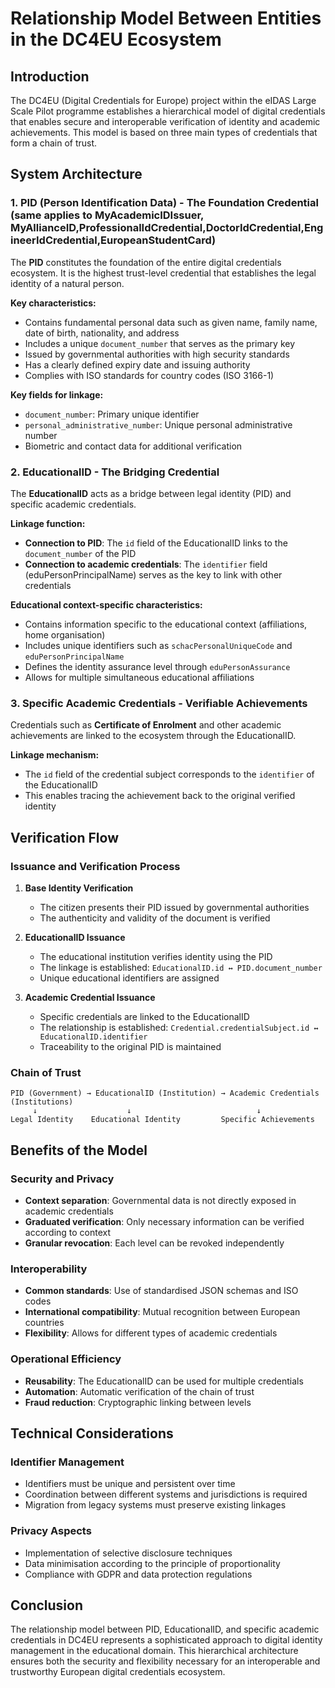 # Relationship Model Between Entities in the DC4EU Ecosystem

## Introduction

The DC4EU (Digital Credentials for Europe) project within the eIDAS Large Scale Pilot programme establishes a hierarchical model of digital credentials that enables secure and interoperable verification of identity and academic achievements. This model is based on three main types of credentials that form a chain of trust.

## System Architecture

### 1. PID (Person Identification Data) - The Foundation Credential (same applies to MyAcademicIDIssuer, MyAllianceID,ProfessionalIdCredential,DoctorIdCredential,EngineerIdCredential,EuropeanStudentCard)

The **PID** constitutes the foundation of the entire digital credentials ecosystem. It is the highest trust-level credential that establishes the legal identity of a natural person.

**Key characteristics:**
- Contains fundamental personal data such as given name, family name, date of birth, nationality, and address
- Includes a unique `document_number` that serves as the primary key
- Issued by governmental authorities with high security standards
- Has a clearly defined expiry date and issuing authority
- Complies with ISO standards for country codes (ISO 3166-1)

**Key fields for linkage:**
- `document_number`: Primary unique identifier
- `personal_administrative_number`: Unique personal administrative number
- Biometric and contact data for additional verification

### 2. EducationalID - The Bridging Credential

The **EducationalID** acts as a bridge between legal identity (PID) and specific academic credentials.

**Linkage function:**
- **Connection to PID**: The `id` field of the EducationalID links to the `document_number` of the PID
- **Connection to academic credentials**: The `identifier` field (eduPersonPrincipalName) serves as the key to link with other credentials

**Educational context-specific characteristics:**
- Contains information specific to the educational context (affiliations, home organisation)
- Includes unique identifiers such as `schacPersonalUniqueCode` and `eduPersonPrincipalName`
- Defines the identity assurance level through `eduPersonAssurance`
- Allows for multiple simultaneous educational affiliations

### 3. Specific Academic Credentials - Verifiable Achievements

Credentials such as **Certificate of Enrolment** and other academic achievements are linked to the ecosystem through the EducationalID.

**Linkage mechanism:**
- The `id` field of the credential subject corresponds to the `identifier` of the EducationalID
- This enables tracing the achievement back to the original verified identity

## Verification Flow

### Issuance and Verification Process

1. **Base Identity Verification**
   - The citizen presents their PID issued by governmental authorities
   - The authenticity and validity of the document is verified

2. **EducationalID Issuance**
   - The educational institution verifies identity using the PID
   - The linkage is established: `EducationalID.id ↔ PID.document_number`
   - Unique educational identifiers are assigned

3. **Academic Credential Issuance**
   - Specific credentials are linked to the EducationalID
   - The relationship is established: `Credential.credentialSubject.id ↔ EducationalID.identifier`
   - Traceability to the original PID is maintained

### Chain of Trust

```
PID (Government) → EducationalID (Institution) → Academic Credentials (Institutions)
     ↓                    ↓                            ↓
Legal Identity    Educational Identity         Specific Achievements
```

## Benefits of the Model

### Security and Privacy
- **Context separation**: Governmental data is not directly exposed in academic credentials
- **Graduated verification**: Only necessary information can be verified according to context
- **Granular revocation**: Each level can be revoked independently

### Interoperability
- **Common standards**: Use of standardised JSON schemas and ISO codes
- **International compatibility**: Mutual recognition between European countries
- **Flexibility**: Allows for different types of academic credentials

### Operational Efficiency
- **Reusability**: The EducationalID can be used for multiple credentials
- **Automation**: Automatic verification of the chain of trust
- **Fraud reduction**: Cryptographic linking between levels

## Technical Considerations

### Identifier Management
- Identifiers must be unique and persistent over time
- Coordination between different systems and jurisdictions is required
- Migration from legacy systems must preserve existing linkages

### Privacy Aspects
- Implementation of selective disclosure techniques
- Data minimisation according to the principle of proportionality
- Compliance with GDPR and data protection regulations

## Conclusion

The relationship model between PID, EducationalID, and specific academic credentials in DC4EU represents a sophisticated approach to digital identity management in the educational domain. This hierarchical architecture ensures both the security and flexibility necessary for an interoperable and trustworthy European digital credentials ecosystem.
